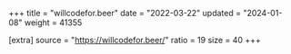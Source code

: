 +++
title = "willcodefor.beer"
date = "2022-03-22"
updated = "2024-01-08"
weight = 41355

[extra]
source = "https://willcodefor.beer/"
ratio = 19
size = 40
+++
